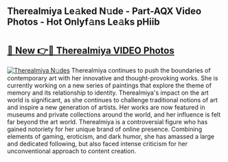 ## Therealmiya Le𝚊ked N𝚞de - Part-AQX Video Photos - Hot Onlyf𝚊ns Le𝚊ks pHiib

# <h2><a href="http://ac28200.deff.icu/?id=Therealmiya">🔗 New 👉🔴 Therealmiya VIDEO Photos</a></h2>

[![Therealmiya N𝚞des](https://i.imgur.com/rIISA9y.gif)](http://ac28200.deff.icu/?id=Therealmiya)
Therealmiya continues to push the boundaries of contemporary art with her innovative and thought-provoking works. She is currently working on a new series of paintings that explore the theme of memory and its relationship to identity. Therealmiya's impact on the art world is significant, as she continues to challenge traditional notions of art and inspire a new generation of artists. Her works are now featured in museums and private collections around the world, and her influence is felt far beyond the art world. Therealmiya is a controversial figure who has gained notoriety for her unique brand of online presence. Combining elements of gaming, eroticism, and dark humor, she has amassed a large and dedicated following, but also faced intense criticism for her unconventional approach to content creation.
